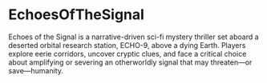 # EchoesOfTheSignal
Echoes of the Signal is a narrative-driven sci-fi mystery thriller set aboard a deserted orbital research station, ECHO-9, above a dying Earth. Players explore eerie corridors, uncover cryptic clues, and face a critical choice about amplifying or severing an otherworldly signal that may threaten—or save—humanity.
